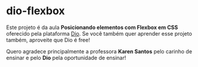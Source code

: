 # dio-flexbox

Este projeto é da aula **Posicionando elementos com Flexbox em CSS** oferecido pela plataforma [Dio](https://www.dio.me/). Se você também quer aprender esse projeto também, aproveite que Dio é free!

Quero agradece principalmente a professora **Karen Santos** pelo carinho de ensinar e pelo **Dio** pela oportunidade de ensinar!


